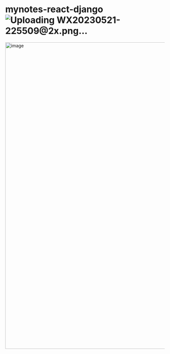 # mynotes-react-django![Uploading WX20230521-225509@2x.png…]()

<img width="966" alt="image" src="https://github.com/yangsiqiwork/mynotes-react-django/assets/126734555/7bc134f9-4d64-40a2-9f77-fe1a33620afb">

